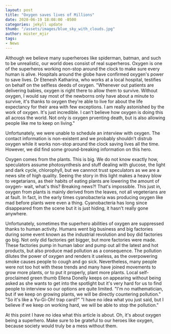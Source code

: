 ```yaml
---
layout: post
title: "Oxygen saves lives of Millions"
date: 2020-06-19 18:08:00 -0500
categories: jekyll update
thumb: "/assets/images/blue_sky_with_clouds.jpg"
author: mister_mjir
tags:
- News
---
```


Although we believe many superheroes like spiderman, batman, and such to be unrealistic, our world does consist of real superheros. Oxygen is one of the superheros
working non-stop around the clock to make sure every human is alive. Hospitals around the globe have confirmed oxygen's power to save lives. Dr Etenesh Katharina, who
works at a local hospital, testifies on behalf on the selfless deeds of oxygen. "Whenever out patients are delivering babies, oxygen is right there to allow them to
survive. Without oxygen, I would say most of the newborns only have about a minute to survive, it's thanks to oxygen they're able to live for about the life
expectancy for their area with few exceptions. I am really astonished by the work of oxygen. It's just incredible. I can't believe how oxygen is doing this all across
the world. Not only is oxygen prventing death, but is also allowing people like me to keep on living."

Unfortunately, we were unable to schedule an interview with oxygen. The contact information is non-existent and we probably shouldn't distrub oxygen while it works
non-stop around the clock saving lives all the time. However, we did find some ground-breaking information on this hero.

Oxygen comes from the plants. This is big. We do not know exactly how, speculators assume photosynthesis and stuff dealing with glucose, the light and dark cycle,
chlorophyll, but we cannnot trust speculators as we are a news site of high quality. Seeing the story in this light makes a heavy blow to vegetarians, as their habits
of eating plants are lowering the amount of oxygen- wait, what's this? Breaking news?! That's impossible. This just in, oxygen from plants is mainly derived from
the leaves, not all vegeterians are at fault. In fact, in the early times cyanobacteria was producing oxygen like mad before plants were even a thing. Cyanobacteria
has long since disappeared from the scene but it is just hiding, it hasn't really gone anywhere.

Unfortunately, sometimes the superhero abilities of oxygen are suppressed thanks to human activity. Humans went big business and big factories during some event known
as the industrial revolution and boy did factories go big. Not only did factories get bigger, but more factories were made. These factories pump in human labor and
pump out all the latest and hot products, but also produce mad pollution as a consequence. The pollution dilutes the power of oxygen and renders it useless, as the
overpowering smoke causes people to cough and go sick. Nevertheless, many people were not too hot with these trends and many have joined movements to grow more plants,
or to put it properly, plant more plants. Local self-proclaimed green thumb Ellena Donelly keeps on appearing without being asked as she wants to get into the spotlight
but it's very hard for us to find people to interview so our options are quite limited. "I'm no mathematician, but if we keep on growing plants, we will be directly
countering pollution." "So it's like a Yu-Gi-Oh! trap card?" "I have no idea what you just said, but I believe if we keep on working hard, we will be able to stop the
pollution."

At this point I have no idea what this article is about. Oh, it's about oxygen being a superhero. Make sure to be grateful to our heroes like oxygen, because society
would truly be a mess without them.
